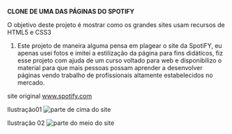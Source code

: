 **CLONE DE UMA DAS PÁGINAS DO SPOTIFY**

O objetivo deste projeto é mostrar como os grandes sites usam recursos de HTML5 e CSS3

1. Este projeto de maneira alguma pensa em plagear o site da SpotiFY, eu apenas usei fotos e imitei a estilização da página para fins didáticos, fiz esse projeto com  ajuda de um curso voltado para web e disponibilizo o material para que mais pessoas possam aprender a desenvolver páginas vendo trabalho de profissionais altamente estabelecidos no mercado.

site original www.spotify.com

Ilustração01
![parte de cima do site](https://lh3.googleusercontent.com/XlBdBs1wcS7ifHtL7fLzGpcgZXRkl-vn3N7ZBoSV-oYbThGGnILLFnSUFD_ooaTgBuhsgj1esQ8RVR4OiELt51kd-dnGOVHQTCgPZwPm3MB9RgTz6aZiKSRNrjN60WjWj6aHaJViW4xo174US26NG4v_Z00Z0p126HYgUZbevlj8N-X_Ob3wpGHMe_ythuG2s644yIsXh3iExBlUbSsCRcJoiwK4tSkOnTvPBPRJx79rkpevq6zgcabYyb0pRpVMFOZlKBzfn8YXzCp2NItZDisK1XuK2_Axb0bl2LLdr5i5GsvgITUjKrnze6MayPlPi0LH6mbIGJ7cejwqkh8vyCzimPjqLv1gpUysUKTcUYSFnS_JajBrSuRb5CH8BgyLZFo2Byz8hvD_0Wpy1_433lP-ZN8s9krjUCHFqfBwQsqBkSQJ5CaNQK9odjLJREMVmjk9cOWle_-W29Hljor_lH99Sb2dMeiNb2wDGPrjR1aqPRCErI283UGVQlir7hXFWPxD5xhPZW1odA6lBqZfV3nz-97JkaWxFN6jlpjnxD9cIOS-Y9ffnz7FiZMhOfXs--Cf4BG9aIMDub6WUUNEFaRt8q1dOHIuowmeEpo=w1178-h662-no)

Ilustração 02
![parte do meio do site](https://lh3.googleusercontent.com/riIjXx85P9JbF31jn3SAHuGjTqY8iT2PcWoGMylzRRBOJ8V_eZTwA0bvEJ_F-tLyC_lxiYN_JVlffgCoQlswLGJ5XZqlZjs_ABmPc-jWmsYrmqg3yW_8Y0Z1t471z0q-LAP4_bxwhLStw4OqKTN64eMTXuIWYD-7_HJUHo2NTuFu3BlJ6EfuIEK2Emh-tDZMam_IRe0k12acKZFyhGNEF1De6FnX5VSXTC8HLwXvN56wNAVsc2WilKDGQAH3jd97j-AXct6lbjZkit58PQBghuQLTmu0yzjzDe9z2d8-GU85h5-OnfVzwoaadj9i0Intps2wz68zMVi-HyvapLJMkuzRCsJMjnSnxFrhFee2jtBan6294BgUDbjgO6JbA5xJ3ZV3o-3cq8YvrXQvUYhjNBd4R2fyPSEgOspJnhr-2cYiInpVQmK11Jk_Vh4k9JwyE8JauxAIwcd1bPrZ-P8E5dWmFBT2gF6K6fh3YYQPaFza5blvzWTPJwqJXmx2X2ylB7STaTPBwVyvPpVu9CBgwEMrR9QACrF6qjYGyW-cyYU1wq7GLVvl9F7Jd9VKJJan0pkWTZ3pXrnV5tFoMU4f41J3N-St9CI2wPF6bxI=w1178-h662-no)
